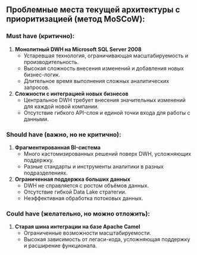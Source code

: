 ## Проблемные места текущей архитектуры с приоритизацией (метод MoSCoW):

### Must have (критично):

1. **Монолитный DWH на Microsoft SQL Server 2008**
    - Устаревшая технология, ограничивающая масштабируемость и производительность.
    - Высокая сложность внесения изменений и добавления новых бизнес-логик.
    - Длительное время выполнения сложных аналитических запросов.
2. **Сложности с интеграцией новых бизнесов**
    - Центральное DWH требует внесения значительных изменений для каждой новой компании.
    - Отсутствие гибкого API-слоя и единой точки входа для работы с данными.

### Should have (важно, но не критично):
1. **Фрагментированная BI-система**
   - Много кастомизированных решений поверх DWH, усложняющих поддержку.
   - Разные стандарты и инструменты аналитики в разных подразделениях.
2. **Ограниченная поддержка больших данных**
    - DWH не справляется с ростом объёмов данных.
    - Отсутствие гибкой Data Lake стратегии.
    - Неэффективная обработка потоковых данных.

### Could have (желательно, но можно отложить):
1. **Старая шина интеграции на базе Apache Camel**
   - Ограниченные возможности масштабируемости.
   - Высокая зависимость от легаси-кода, усложняющая поддержку и расширение функционала.
 